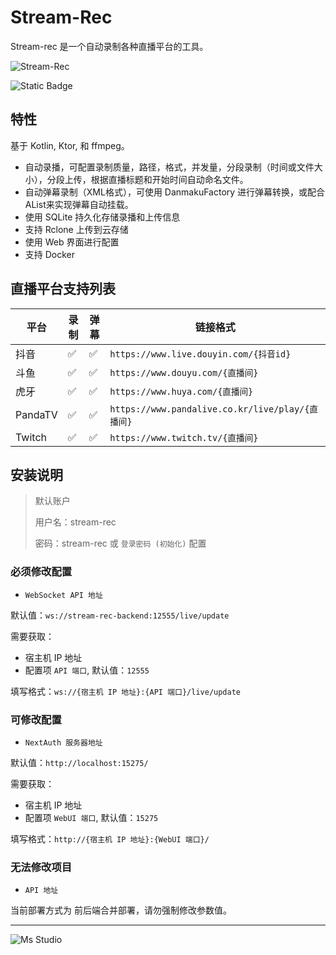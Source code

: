 # Stream-Rec

Stream-rec 是一个自动录制各种直播平台的工具。

![Stream-Rec](https://file.lifebus.top/imgs/stream_rec_cover.png)

![Static Badge](https://img.shields.io/badge/%E6%96%B0%E7%96%86%E8%90%8C%E6%A3%AE%E8%BD%AF%E4%BB%B6%E5%BC%80%E5%8F%91%E5%B7%A5%E4%BD%9C%E5%AE%A4-%E6%8F%90%E4%BE%9B%E6%8A%80%E6%9C%AF%E6%94%AF%E6%8C%81-blue)

## 特性

基于 Kotlin, Ktor, 和 ffmpeg。

+ 自动录播，可配置录制质量，路径，格式，并发量，分段录制（时间或文件大小），分段上传，根据直播标题和开始时间自动命名文件。
+ 自动弹幕录制（XML格式），可使用 DanmakuFactory 进行弹幕转换，或配合AList来实现弹幕自动挂载。
+ 使用 SQLite 持久化存储录播和上传信息
+ 支持 Rclone 上传到云存储
+ 使用 Web 界面进行配置
+ 支持 Docker

## 直播平台支持列表

| 平台      | 录制 | 弹幕 | 链接格式                                          |
|---------|----|----|-----------------------------------------------|
| 抖音      | ✅  | ✅  | `https://www.live.douyin.com/{抖音id}`          |
| 斗鱼      | ✅  | ✅  | `https://www.douyu.com/{直播间}`                 |
| 虎牙      | ✅  | ✅  | `https://www.huya.com/{直播间}`                  |
| PandaTV | ✅  | ✅  | `https://www.pandalive.co.kr/live/play/{直播间}` |
| Twitch  | ✅  | ✅  | `https://www.twitch.tv/{直播间}`                 |

## 安装说明

> 默认账户
>
> 用户名：stream-rec
>
> 密码：stream-rec 或 `登录密码 (初始化)` 配置

### 必须修改配置

+ `WebSocket API 地址`

默认值：`ws://stream-rec-backend:12555/live/update`

需要获取：

+ 宿主机 IP 地址
+ 配置项 `API 端口`, 默认值：`12555`

填写格式：`ws://{宿主机 IP 地址}:{API 端口}/live/update`

### 可修改配置

+ `NextAuth 服务器地址`

默认值：`http://localhost:15275/`

需要获取：

+ 宿主机 IP 地址
+ 配置项 `WebUI 端口`, 默认值：`15275`

填写格式：`http://{宿主机 IP 地址}:{WebUI 端口}/`

### 无法修改项目

+ `API 地址`

当前部署方式为 前后端合并部署，请勿强制修改参数值。

---

![Ms Studio](https://file.lifebus.top/imgs/ms_blank_001.png)
